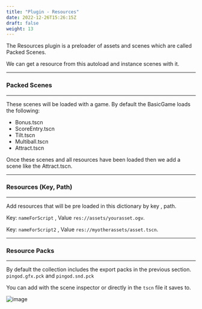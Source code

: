 ```yaml
---
title: "Plugin - Resources"
date: 2022-12-26T15:26:15Z
draft: false
weight: 13
---
```


The Resources plugin is a preloader of assets and scenes which are called Packed Scenes.

We can get a resource from this autoload and instance scenes with it.

---
### Packed Scenes
---

These scenes will be loaded with a game. By default the BasicGame loads the following:

- Bonus.tscn
- ScoreEntry.tscn
- Tilt.tscn
- Multiball.tscn
- Attract.tscn

Once these scenes and all resources have been loaded then we add a scene like the Attract.tscn.

---
### Resources (Key, Path)
---

Add resources that will be pre loaded in this dictionary by key , path.

Key: `nameForScript` , Value `res://assets/yourasset.ogv`.

Key: `nameForScript2` , Value `res://myotherassets/asset.tscn`.

---
### Resource Packs
---

By default the collection includes the export packs in the previous section. `pingod.gfx.pck` and `pingod.snd.pck`

You can add with the scene inspector or directly in the `tscn` file it saves to.

![image](../images/pingodgame-resources-inspector.jpg)


